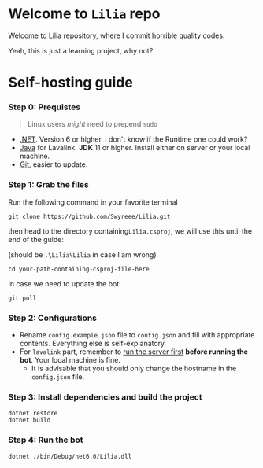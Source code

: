 # Welcome to `Lilia` repo
Welcome to Lilia repository, where I commit horrible quality codes.

Yeah, this is just a learning project, why not?

# Self-hosting guide
### Step 0: Prequistes
> Linux users *might* need to prepend `sudo`

- [.NET](https://dotnet.microsoft.com/download). Version 6 or higher. I don't know if the Runtime one could work?
- [Java](https://www.java.com/en/download/) for Lavalink. **JDK** 11 or higher. Install either on server or your local machine.
- [Git](https://git-scm.com/), easier to update.

### Step 1: Grab the files
Run the following command in your favorite terminal
```shell
git clone https://github.com/Swyreee/Lilia.git
```
then head to the directory containing`Lilia.csproj`, we will use this until the end of the guide:

(should be `.\Lilia\Lilia` in case I am wrong)
```shell
cd your-path-containing-csproj-file-here
```

In case we need to update the bot:
```shell
git pull
```

### Step 2: Configurations
- Rename `config.example.json` file to `config.json` and fill with appropriate contents. Everything else is self-explanatory.
- For `lavalink` part, remember to [run the server first](https://github.com/freyacodes/Lavalink#server-configuration) **before running the bot**. Your local machine is fine.
  - It is advisable that you should only change the hostname in the `config.json` file.

### Step 3: Install dependencies and build the project
```shell
dotnet restore
dotnet build
```

### Step 4: Run the bot
```shell
dotnet ./bin/Debug/net6.0/Lilia.dll
```